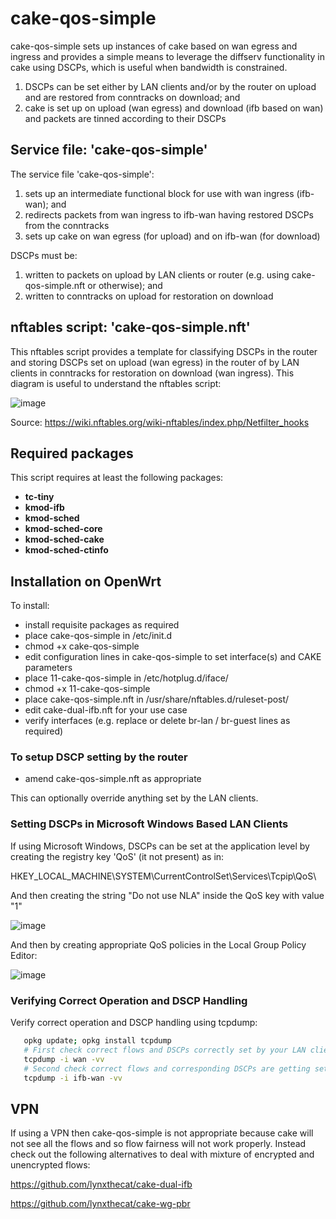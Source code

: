 # cake-qos-simple

cake-qos-simple sets up instances of cake based on wan egress and ingress and provides a simple means to leverage the diffserv functionality in cake using DSCPs, which is useful when bandwidth is constrained. 

1) DSCPs can be set either by LAN clients and/or by the router on upload and are restored from conntracks on download; and 
2) cake is set up on upload (wan egress) and download (ifb based on wan) and packets are tinned according to their DSCPs

## Service file: 'cake-qos-simple'

The service file 'cake-qos-simple':

1) sets up an intermediate functional block for use with wan ingress (ifb-wan); and
2) redirects packets from wan ingress to ifb-wan having restored DSCPs from the conntracks
3) sets up cake on wan egress (for upload) and on ifb-wan (for download)

DSCPs must be:

1) written to packets on upload by LAN clients or router (e.g. using cake-qos-simple.nft or otherwise); and
2) written to conntracks on upload for restoration on download

## nftables script: 'cake-qos-simple.nft'

This nftables script provides a template for classifying DSCPs in the router and storing DSCPs set on upload (wan egress) in the router of by LAN clients in conntracks for restoration on download (wan ingress). This diagram is useful to understand the nftables script: 

![image](https://user-images.githubusercontent.com/10721999/188932157-881bd4ef-e1ab-46d7-bd1b-966e78f00429.png)

Source: https://wiki.nftables.org/wiki-nftables/index.php/Netfilter_hooks

## Required packages

This script requires at least the following packages:

- **tc-tiny**
- **kmod-ifb**
- **kmod-sched**
- **kmod-sched-core**
- **kmod-sched-cake**
- **kmod-sched-ctinfo**

## Installation on OpenWrt

To install:

- install requisite packages as required
- place cake-qos-simple in /etc/init.d
- chmod +x cake-qos-simple
- edit configuration lines in cake-qos-simple to set interface(s) and CAKE parameters
- place 11-cake-qos-simple in /etc/hotplug.d/iface/
- chmod +x 11-cake-qos-simple
- place cake-qos-simple.nft in /usr/share/nftables.d/ruleset-post/
- edit cake-dual-ifb.nft for your use case 
- verify interfaces (e.g. replace or delete br-lan / br-guest lines as required)

### To setup DSCP setting by the router ###

- amend cake-qos-simple.nft as appropriate

This can optionally override anything set by the LAN clients. 

### Setting DSCPs in Microsoft Windows Based LAN Clients ###

If using Microsoft Windows, DSCPs can be set at the application level by creating the registry key 'QoS' (it not present) as in:

HKEY_LOCAL_MACHINE\SYSTEM\CurrentControlSet\Services\Tcpip\QoS\

And then creating the string "Do not use NLA" inside the QoS key with value "1"

![image](https://user-images.githubusercontent.com/10721999/187535155-d4fd286b-9f20-40ce-8ff9-98ed36591721.png)

And then by creating appropriate QoS policies in the Local Group Policy Editor:

![image](https://user-images.githubusercontent.com/10721999/187747512-4c608e11-92a9-4484-b07f-3695baa98b85.png)

### Verifying Correct Operation and DSCP Handling ###

 Verify correct operation and DSCP handling using tcpdump:
 
   ```bash
      opkg update; opkg install tcpdump
      # First check correct flows and DSCPs correctly set by your LAN client on upload
      tcpdump -i wan -vv
      # Second check correct flows and corresponding DSCPs are getting set by router on download
      tcpdump -i ifb-wan -vv
   ``` 
   
## VPN

If using a VPN then cake-qos-simple is not appropriate because cake will not see all the flows and so flow fairness will not work properly. Instead check out the following alternatives to deal with mixture of encrypted and unencrypted flows:

https://github.com/lynxthecat/cake-dual-ifb

https://github.com/lynxthecat/cake-wg-pbr
